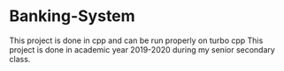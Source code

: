 # Banking-System
This project is done in cpp and can be run properly on turbo cpp
This project is done in academic year 2019-2020 during my senior secondary class.
